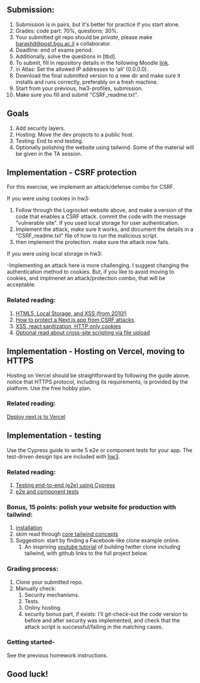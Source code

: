 ## Submission: 
1. Submission is in pairs, but it's better for practice if you start alone.
2. Grades: code part: 70%, questions: 30%.
3. Your submitted git repo should be *private*, please make barashd@post.bgu.ac.il a collaborator.
5. Deadline: end of exams period.
6. Additionally, solve the questions in [tbd].
7. To submit, fill in repository details in the following Moodle [link](https://moodle.bgu.ac.il/moodle/mod/questionnaire/view.php?id=2480698).
8. in Atlas: Set the allowed IP addresses to 'all' (0.0.0.0).
9. Download the final submitted version to a new dir and make sure it installs and runs correctly, preferably on a fresh machine.
10. Start from your previous, hw3-profiles, submission.
11. Make sure you fill and submit "CSRF_readme.txt".

## Goals
1. Add security layers.
2. Hosting: Move the dev projects to a public host.
3. Testing: End to end testing.
4. Optionally polishing the website using tailwind.
Some of the material will be given in the TA session.


## Implementation - CSRF protection
For this exercise, we implement an attack/defense combo for CSRF.

If you were using cookies in hw3:

1. Follow through the Logrocket website above, and make a version of the code that enables a CSRF attack. commit the code with the message "vulnerable site". If you used local storage for user authentication. 
2. Implement the attack, make sure it works, and document the details in a "CSRF_readme.txt" file of how to run the malicious script.
3. then implement the protection. make sure the attack now fails.

If you were using local storage in hw3:

-Implementing an attack here is more challenging. I suggest changing the authentication method to cookies. But, if you like to avoid moving to cookies, and implmenet an attack/protection combo, that will be acceptable.


### Related reading:
1. [HTML5, Local Storage, and XSS (from 2010!)](http://michael-coates.blogspot.com/2010/07/html5-local-storage-and-xss.html)
2. [How to protect a Next.js app from CSRF attacks](https://blog.logrocket.com/protecting-next-js-apps-CSRF-attacks/).
3. [XSS, react sanitization, HTTP only cookies](https://fullstackopen.com/en/part5/login_in_frontend#a-note-on-using-local-storage)
4. [Optional read about cross-site scripting via file upload](https://www.invicti.com/web-vulnerability-scanner/vulnerabilities/cross-site-scripting-via-file-upload/)

## Implementation - Hosting on Vercel, moving to HTTPS
Hosting on Vercel should be straightforward by following the guide above. notice that HTTPS protocol, including its requirements, is provided by the platform. Use the free hobby plan.

### Related reading:
[Deploy next.js to Vercel](https://nextjs.org/learn/basics/deploying-nextjs-app)


## Implementation - testing
Use the Cypress guide to write 5 e2e or component tests for your app. The test-driven design tips are included with [hw3](https://github.com/bgu-frontend/hw3-profiles/blob/main/README.md).

### Related reading:
1. [Testing end-to-end (e2e) using Cypress](https://nextjs.org/docs/pages/building-your-application/optimizing/testing#cypress) 
2. [e2e and component tests](https://docs.cypress.io/guides/core-concepts/testing-types)

### Bonus, 15 points: polish your website for production with tailwind:
1. [installation](https://nextjs.org/docs/app/building-your-application/styling/tailwind-css)
2. skim read through [core tailwind concepts](https://tailwindcss.com/docs/utility-first)
3. Suggestion: start by finding a Facebook-like clone example online.
    1. An inspriring [youtube tutorial](https://youtu.be/ytkG7RT6SvU?t=15312) of building twitter clone including tailwind, with github links to the full project below.
    

### Grading process:
1. Clone your submitted repo. 
2. Manually check:
    1. Security mechanisms.
    2. Tests.
    3. Onliny hosting.
    4. security bonus part, if exists: I'll git-check-out the code version to before and after security was implemented, and check that the attack script is successful/failing in the matching cases.
    


### Getting started- 
See the previous homework instructions.

## Good luck!



